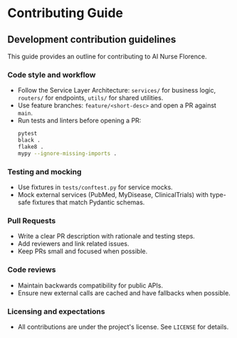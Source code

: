 # Contributing Guide
## Development contribution guidelines

This guide provides an outline for contributing to AI Nurse Florence.

### Code style and workflow
- Follow the Service Layer Architecture: `services/` for business logic, `routers/` for endpoints, `utils/` for shared utilities.
- Use feature branches: `feature/<short-desc>` and open a PR against `main`.
- Run tests and linters before opening a PR:
	```bash
	pytest
	black .
	flake8 .
	mypy --ignore-missing-imports .
	```

### Testing and mocking
- Use fixtures in `tests/conftest.py` for service mocks.
- Mock external services (PubMed, MyDisease, ClinicalTrials) with type-safe fixtures that match Pydantic schemas.

### Pull Requests
- Write a clear PR description with rationale and testing steps.
- Add reviewers and link related issues.
- Keep PRs small and focused when possible.

### Code reviews
- Maintain backwards compatibility for public APIs.
- Ensure new external calls are cached and have fallbacks when possible.

### Licensing and expectations
- All contributions are under the project's license. See `LICENSE` for details.
